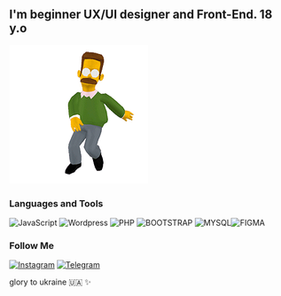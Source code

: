 ## I'm beginner UX/UI designer and Front-End. 18 y.o
![image](assets/dancer_ned.gif)
### Languages and Tools

![JavaScript](https://img.shields.io/badge/-JavaScript-090909?style=for-the-badge&logo=JavaScript) ![Wordpress](https://img.shields.io/badge/-Wordpress-090909?style=for-the-badge&logo=Wordpress) ![PHP](https://img.shields.io/badge/-PHP-090909?style=for-the-badge&logo=PHP) ![BOOTSTRAP](https://img.shields.io/badge/-BOOTSTRAP-090909?style=for-the-badge&logo=BOOTSTRAP) ![MYSQL](https://img.shields.io/badge/-MYSQL-090909?style=for-the-badge&logo=MYSQL)![FIGMA](https://img.shields.io/badge/-FIGMA-090909?style=for-the-badge&logo=FIGMA)

### Follow Me

[![Instagram](https://img.shields.io/badge/-Instagram-090909?style=for-the-badge&logo=Instagram)]("https://www.instagram.com/biolry/") [![Telegram](https://img.shields.io/badge/-Telegram-090909?style=for-the-badge&logo=Telegram)]("https://t.me/borisovilyaweb")

glory to ukraine :ukraine: ✨